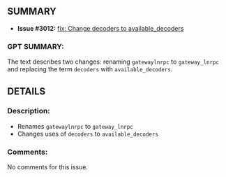 ## SUMMARY
- **Issue #3012:** [fix: Change decoders to available_decoders](https://github.com/fedimint/fedimint/pull/3012)

### GPT SUMMARY:
The text describes two changes: renaming `gatewaylnrpc` to `gateway_lnrpc` and replacing the term `decoders` with `available_decoders`.

## DETAILS
### Description:
- Renames `gatewaylnrpc` to `gateway_lnrpc`
- Changes uses of `decoders` to `available_decoders`

### Comments:
No comments for this issue.


